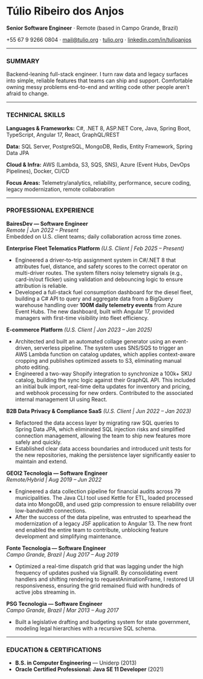 # Túlio Ribeiro dos Anjos
**Senior Software Engineer** · Remote (based in Campo Grande, Brazil)

+55 67 9 9266 0804 · [mail@tulio.org](mailto:mail@tulio.org) · [tulio.org](https://tulio.org) · [linkedin.com/in/tulioanjos](https://linkedin.com/in/tulioanjos)

---

### SUMMARY
Backend-leaning full-stack engineer. I turn raw data and legacy surfaces into simple, reliable features that teams can ship and support. Comfortable owning messy problems end-to-end and writing code other people aren’t afraid to change.

---

### TECHNICAL SKILLS
**Languages & Frameworks:** C#, .NET 8, ASP.NET Core, Java, Spring Boot, TypeScript, Angular 17, React, GraphQL/REST

**Data:** SQL Server, PostgreSQL, MongoDB, Redis, Entity Framework, Spring Data JPA

**Cloud & Infra:** AWS (Lambda, S3, SQS, SNS), Azure (Event Hubs, DevOps Pipelines), Docker, CI/CD

**Focus Areas:** Telemetry/analytics, reliability, performance, secure coding, legacy modernization, remote collaboration

---

### PROFESSIONAL EXPERIENCE

**BairesDev — Software Engineer**  
*Remote | Jun 2022 – Present*  
Embedded on U.S. client teams; daily collaboration across time zones.

**Enterprise Fleet Telematics Platform** *(U.S. Client | Feb 2025 – Present)*
- Engineered a driver-to-trip assignment system in C#/.NET 8 that attributes fuel, distance, and safety scores to the correct operator on multi-driver routes. The system filters noisy telemetry signals (e.g., card-in/out flicker) using validation and debouncing logic to ensure attribution is reliable.
- Developed a full-stack fuel consumption dashboard for the diesel fleet, building a C# API to query and aggregate data from a BigQuery warehouse handling over **100M daily telemetry events** from Azure Event Hubs. The new dashboard, built with Angular 17, provided managers with first-time visibility into fleet efficiency.

**E-commerce Platform** *(U.S. Client | Jan 2023 – Jan 2025)*
- Architected and built an automated collage generator using an event-driven, serverless pipeline. The system uses SNS/SQS to trigger an AWS Lambda function on catalog updates, which applies context-aware cropping and publishes optimized assets to S3, eliminating manual photo editing.
- Engineered a two-way Shopify integration to synchronize a 100k+ SKU catalog, building the sync logic against their GraphQL API. This included an initial bulk import, real-time delta updates for inventory and pricing, and webhook processing for new orders. Contributed to the associated internal management UI using React.

**B2B Data Privacy & Compliance SaaS** *(U.S. Client | Jun 2022 – Jan 2023)*
- Refactored the data access layer by migrating raw SQL queries to Spring Data JPA, which eliminated SQL injection risks and simplified connection management, allowing the team to ship new features more safely and quickly.
- Established clear data access boundaries and introduced unit tests for the new repositories, making the persistence layer significantly easier to maintain and extend.

**GEOI2 Tecnologia — Software Engineer**  
*Remote/Hybrid | Aug 2019 – Jun 2022*
- Engineered a data collection pipeline for financial audits across 79 municipalities. The Java CLI tool used Kettle for ETL, loaded processed data into MongoDB, and used gzip compression to ensure reliability over low-bandwidth connections.
- After the success of the data pipeline, was entrusted to spearhead the modernization of a legacy JSF application to Angular 13. The new front end enabled the entire team to contribute, unblocking feature development and simplifying maintenance.

**Fonte Tecnologia — Software Engineer**  
*Campo Grande, Brazil | Aug 2017 – Aug 2019*
- Optimized a real-time dispatch grid that was lagging under the high frequency of updates pushed via SignalR. By consolidating event handlers and shifting rendering to requestAnimationFrame, I restored UI responsiveness, ensuring the grid remained fluid with hundreds of active jobs streaming in.

**PSG Tecnologia — Software Engineer**  
*Campo Grande, Brazil | Mar 2013 – Aug 2017*
- Built a legislative drafting and budgeting system for state government, modeling legal hierarchies with a recursive SQL schema.

---

### EDUCATION & CERTIFICATIONS
- **B.S. in Computer Engineering** — Uniderp (2013)
- **Oracle Certified Professional: Java SE 11 Developer** (2021)
